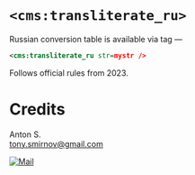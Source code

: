 # `<cms:transliterate_ru>`

Russian conversion table is available via tag —

```xml
<cms:transliterate_ru str=mystr />
```

Follows official rules from 2023.

# Credits

Anton S.\
tony.smirnov@gmail.com

[![Mail](https://img.shields.io/badge/gmail-%23539CFF.svg?&style=for-the-badge&logo=gmail&logoColor=white)](mailto:"Anton"<tony.smirnov@gmail.com>?subject=[GitHub])
